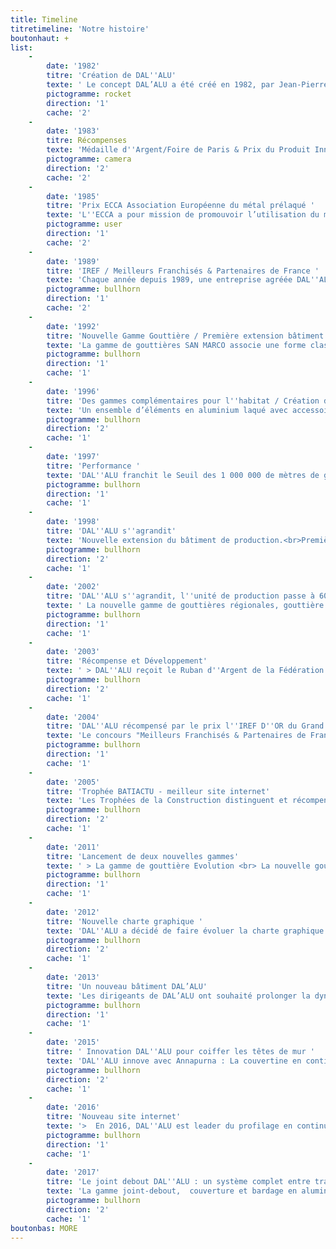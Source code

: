 ```yaml
---
title: Timeline
titretimeline: 'Notre histoire'
boutonhaut: +
list:
    -
        date: '1982'
        titre: 'Création de DAL''ALU'
        texte: ' Le concept DAL’ALU a été créé en 1982, par Jean-Pierre et Marie-Françoise Micouleau.  Industriels et créatifs, déjà spécialisés dans le façonnage des métaux pour le bâtiment, ils décident de lancer un concept inconnu en Europe : la gouttière en aluminium, fabriquée en continu à partir d’une profileuse mobile, installée dans un fourgon-atelier.  Grâce à cette innovation, les gouttières, au départ uniquement fonctionnelles, sont devenues un véritable attribut esthétique et architectural : absence de fixation visible, suppression des raccords disgracieux, différentes formes, choix des couleurs ...'
        pictogramme: rocket
        direction: '1'
        cache: '2'
    -
        date: '1983'
        titre: Récompenses
        texte: 'Médaille d''Argent/Foire de Paris & Prix du Produit Innovant –  BATIMAT <br> Création de la gamme de gouttières demi-ronde San Marco'
        pictogramme: camera
        direction: '2'
        cache: '2'
    -
        date: '1985'
        titre: 'Prix ECCA Association Européenne du métal prélaqué '
        texte: 'L''ECCA a pour mission de promouvoir l’utilisation du métal prélaqué, matériau respectueux de l’environnement, économique, et de grande qualité.'
        pictogramme: user
        direction: '1'
        cache: '2'
    -
        date: '1989'
        titre: 'IREF / Meilleurs Franchisés & Partenaires de France '
        texte: 'Chaque année depuis 1989, une entreprise agréée DAL''ALU reçoit le prix  du "Meilleur Franchisé & Partenaire de France".  Ce prix récompense des unités performantes des grandes enseignes nationales qui comptent dans le paysage commercial français.'
        pictogramme: bullhorn
        direction: '1'
        cache: '2'
    -
        date: '1992'
        titre: 'Nouvelle Gamme Gouttière / Première extension bâtiment DAL''ALU'
        texte: 'La gamme de gouttières SAN MARCO associe une forme classique demi-ronde à un matériau innovant, l''aluminium prélaqué. Fabriquée en continu sur le chantier aux dimensions exactes de la construction, sa forme est particulièrement adaptée à la rénovation des maisons individuelles. 1ère extension bâtiment. Depuis sa création DAL''ALU est implanté sur deux sites. Un site commercial et un site de production. Cette première extension concerne alors le site de production.'
        pictogramme: bullhorn
        direction: '1'
        cache: '1'
    -
        date: '1996'
        titre: 'Des gammes complémentaires pour l''habitat / Création de la gamme d’habillages et sous-faces en aluminium'
        texte: 'Un ensemble d’éléments en aluminium laqué avec accessoires facilitant la pose, destinés à protéger efficacement et embellir les constructions. Cette gamme est composée d''habillages de bandeaux, de sous-faces et coulisses de finition. > Ouverture de la 100e franchise.'
        pictogramme: bullhorn
        direction: '2'
        cache: '1'
    -
        date: '1997'
        titre: 'Performance '
        texte: 'DAL''ALU franchit le Seuil des 1 000 000 de mètres de gouttières vendus / an.'
        pictogramme: bullhorn
        direction: '1'
        cache: '1'
    -
        date: '1998'
        titre: 'DAL''ALU s''agrandit'
        texte: 'Nouvelle extension du bâtiment de production.<br>Première tranche d’agrandissement.'
        pictogramme: bullhorn
        direction: '2'
        cache: '1'
    -
        date: '2002'
        titre: 'DAL''ALU s''agrandit, l''unité de production passe à 6000  m² / Création de la gamme de gouttières régionales.  '
        texte: ' La nouvelle gamme de gouttières régionales, gouttière Nantaise et gouttière Havraise, permet de répondre à une demande spécifique de l''architecture traditionnelle de l''ouest de la France. Toujours fabriquée en continu sur chantier. La gamme de toitures aluminium : La gamme couverture constituée du joint-debout est complétée par deux modèles de tuiles aluminium. '
        pictogramme: bullhorn
        direction: '1'
        cache: '1'
    -
        date: '2003'
        titre: 'Récompense et Développement'
        texte: ' > DAL''ALU reçoit le Ruban d''Argent de la Fédération Française de la Franchise. Organisés depuis 1987 par la FFF, les Rubans de la franchise distinguent tous les deux ans les franchisés, franchiseurs et partenaires méritants. La procédure d’attribution de ces Rubans implique que chaque candidat soit recommandé. Un événement incontournable qui distingue les acteurs majeurs de la franchise.  </br>  >Développement des volets aluminium isolants'
        pictogramme: bullhorn
        direction: '2'
        cache: '1'
    -
        date: '2004'
        titre: 'DAL''ALU récompensé par le prix l''IREF D''OR du Grand Prix des Réseaux de France'
        texte: 'Le concours "Meilleurs Franchisés & Partenaires de France" récompense les unités performantes des grandes enseignes nationales, celles qui comptent dans le paysage commercial français. Soutenu par les Ministères, et le monde économique, le concours est ouvert aux franchisés ou partenaires indépendants, présentés par leur franchiseur ou leur partenaire principal, et qui se sont distingués au sein même de leur réseau par des actions exemplaires.  Les candidats peuvent être parrainés par une personnalité (banquier, expert-comptable, avocat, CCI, mairie...).Ce concours a été créé en 1987 sous le haut patronage du Secrétariat d’Etat auprès du Ministre de L’Economie, des Finances et de l’Industrie, Chargé du Commerce, de l’Artisanat, des PME, du Tourisme, des Services, des Professions libérales et de la Consommation.'
        pictogramme: bullhorn
        direction: '1'
        cache: '1'
    -
        date: '2005'
        titre: 'Trophée BATIACTU - meilleur site internet'
        texte: 'Les Trophées de la Construction distinguent et récompensent les meilleurs sites internet, applications mobiles et campagnes de communication en ligne des acteurs de la construction, en fonction du domaine d''activité de l''entreprise candidate.'
        pictogramme: bullhorn
        direction: '2'
        cache: '1'
    -
        date: '2011'
        titre: 'Lancement de deux nouvelles gammes'
        texte: ' > La gamme de gouttière Evolution <br> La nouvelle gouttière EVOLUTION 325 en aluminium laqué, fabriquée en continu est un modèle de profil exclusif et unique sur le marché. Ce modèle présente une grande capacité de recueil d’eau de pluie et un design épuré et graphique, s’intégrant parfaitement aux constructions traditionnelles et à l’architecture contemporaine. </br> > Clin isolant DAL’ALU Totalement innovant par son concept, le clin isolant DAL’ALU est la nouvelle solution esthétique et durable en Isolation Thermique par l’Extérieur. </br> > Associant un complexe isolant insensible à l’humidité avec l’esthétique et la durabilité de l’aluminium prélaqué, ce nouveau système offre des performances élevées et une finition parfaite, sans fixations visibles, en harmonie avec les gouttières et systèmes DAL’ALU. '
        pictogramme: bullhorn
        direction: '1'
        cache: '1'
    -
        date: '2012'
        titre: 'Nouvelle charte graphique '
        texte: 'DAL''ALU a décidé de faire évoluer la charte graphique. Les points forts de ce changement sont </br> > le logo et une baseline affirmant son cœur de métier "N°1 de la gouttière en continu" </br>> Changement de graphisme du véhicule atelier'
        pictogramme: bullhorn
        direction: '2'
        cache: '1'
    -
        date: '2013'
        titre: 'Un nouveau bâtiment DAL’ALU'
        texte: 'Les dirigeants de DAL’ALU ont souhaité prolonger la dynamique de l’entreprise en lui offrant des moyens et une visibilité, un nouveau bâtiment réunissant l’ensemble des services de l’entreprise sur près de 20000 m², pour la production, stockage, bureaux et show room. Ainsi a été conçu un bâtiment industriel à l’architecture audacieuse, s’appuyant sur les codes visuels de la marque, résolument tourné vers le futur.'
        pictogramme: bullhorn
        direction: '1'
        cache: '1'
    -
        date: '2015'
        titre: ' Innovation DAL''ALU pour coiffer les têtes de mur '
        texte: 'DAL''ALU innove avec Annapurna : La couvertine en continu  Innovant, le concept de couvertine en continu DAL''ALU Annapurna est la nouvelle solution permettant de lier efficacité et esthétisme parfaite pour « couvrir » les têtes de murs, en construction neuve et rénovation tant pour l’habitat, le tertiaire et l’industriel.  Aujourd’hui, leader des marchés français et européen, DAL’ALU conçoit, fabrique et commercialise deux gammes en continu sur chantier : la gouttière et la couvertine, en aluminium laqué à partir d’alliages d’aluminium de haute technicité.  '
        pictogramme: bullhorn
        direction: '2'
        cache: '1'
    -
        date: '2016'
        titre: 'Nouveau site internet'
        texte: '>  En 2016, DAL''ALU est leader du profilage en continu sur chantier avec les gouttières aluminium et la couvertine Annapurna.</br> Il conforte cette place par un engagement renouvelé en innovation. </br> DAL''ALU lance son nouveau site Internet, vitrine des activités de notre entreprise. </br> Il est repensé pour un accès facilité à l’ensemble des informations utiles à ses différents publics.Graphisme et ergonomie revisités, arborescence déclinée à partir du menu principal : tout est pensé pour un accès convivial et rapide à l’information. </br> > DAL''ALU ajoute deux nouvelles couleurs à son nuancier.  Dans les ambiances Cendrées le GRIS ANTIQUE et pour les ambiances Anthracites, le NOIR GRAPHITE  </br> http://www.dalalu.fr/fr/nuances-dal-alu.html'
        pictogramme: bullhorn
        direction: '1'
        cache: '1'
    -
        date: '2017'
        titre: 'Le joint debout DAL''ALU : un système complet entre tradition et innovation'
        texte: 'La gamme joint-debout,  couverture et bardage en aluminium de DAL''ALU offre une esthétique traditionnelle.   Fort de son savoir-faire en continu et de son positionnement en système pour ses gammes produits, DAL''ALU repense cette gamme comme un système complet, profil et accessoires de pose, et allie à savoir-faire traditionnel  et innovation.'
        pictogramme: bullhorn
        direction: '2'
        cache: '1'
boutonbas: MORE
---
```



